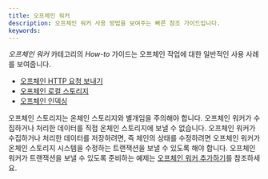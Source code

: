 ```yaml
---
title: 오프체인 워커
description: 오프체인 워커 사용 방법을 보여주는 빠른 참조 가이드입니다.
keywords:
---
```


_오프체인 워커_ 카테고리의 _How-to_ 가이드는 오프체인 작업에 대한 일반적인 사용 사례를 보여줍니다.

- [오프체인 HTTP 요청 보내기](/reference/how-to-guides/offchain-workers/offchain-http-requests/)
- [오프체인 로컬 스토리지](/reference/how-to-guides/offchain-workers/offchain-local-storage/)
- [오프체인 인덱싱](/reference/how-to-guides/offchain-workers/offchain-indexing/)

오프체인 스토리지는 온체인 스토리지와 별개임을 주의해야 합니다.
오프체인 워커가 수집하거나 처리한 데이터를 직접 온체인 스토리지에 보낼 수 없습니다.
오프체인 워커가 수집하거나 처리한 데이터를 저장하려면, 즉 체인의 상태를 수정하려면 오프체인 워커가 온체인 스토리지 시스템을 수정하는 트랜잭션을 보낼 수 있도록 해야 합니다.
오프체인 워커가 트랜잭션을 보낼 수 있도록 준비하는 예제는 [오프체인 워커 추가하기](/tutorials/build-application-logic/add-offchain-workers/)를 참조하세요.